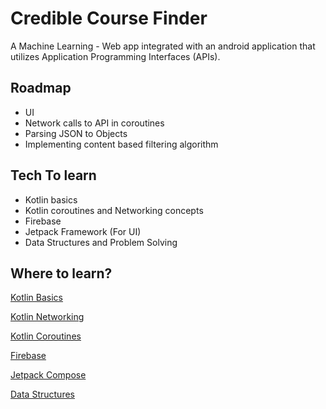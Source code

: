 # Credible Course Finder

A Machine Learning - Web app integrated with an android application that utilizes Application Programming Interfaces (APIs).

## Roadmap

- UI
- Network calls to API in coroutines
- Parsing JSON to Objects
- Implementing content based filtering algorithm

## Tech To learn
- Kotlin basics
- Kotlin coroutines and Networking concepts
- Firebase
- Jetpack Framework (For UI)
- Data Structures and Problem Solving



## Where to learn?

[Kotlin Basics](https://www.youtube.com/watch?v=F9UC9DY-vIU&t=2096s)

[Kotlin Networking](https://www.youtube.com/watch?v=uRwQKikomtE)

[Kotlin Coroutines](https://www.youtube.com/watch?v=2QInrEaXyMo&list=PLSrm9z4zp4mE-o3sPq-PqzGHoFAIsQFI6)

[Firebase](https://www.youtube.com/watch?v=fgdpvwEWJ9M&t=124s)

[Jetpack Compose](https://www.youtube.com/watch?v=ERBEWmfz6h0&list=PLSrm9z4zp4mEWwyiuYgVMWcDFdsebhM-r)

[Data Structures](https://www.youtube.com/watch?v=F9UC9DY-vIU&t=2096s)